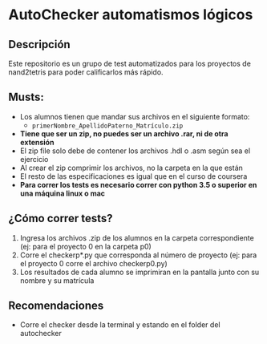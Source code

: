 # AutoChecker automatismos lógicos

## Descripción

Este repositorio es un grupo de test automatizados para los proyectos de nand2tetris para poder calificarlos más rápido.

## Musts:

- Los alumnos tienen que mandar sus archivos en el siguiente formato:
  - `primerNombre_ApellidoPaterno_Matrículo.zip`
- **Tiene que ser un zip, no puedes ser un archivo .rar, ni de otra extensión**
- El zip file solo debe de contener los archivos .hdl o .asm según sea el ejercicio
- Al crear el zip comprimir los archivos, no la carpeta en la que están
- El resto de las especificaciones es igual que en el curso de coursera
- **Para correr los tests es necesario correr con python 3.5 o superior en una máquina linux o mac**

## ¿Cómo correr tests?

1. Ingresa los archivos .zip de los alumnos en la carpeta correspondiente (ej: para el proyecto 0 en la carpeta p0)
2. Corre el checkerp\*.py que corresponda al número de proyecto (ej: para el proyecto 0 corre el archivo checkerp0.py)
3. Los resultados de cada alumno se imprimiran en la pantalla junto con su nombre y su matrícula

## Recomendaciones

- Corre el checker desde la terminal y estando en el folder del autochecker
